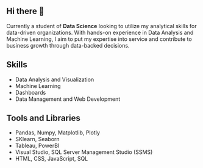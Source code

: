 ## Hi there 👋

Currently a student of **Data Science** looking to utilize my analytical skills for data-driven organizations. With hands-on experience in Data Analysis and Machine Learning, I aim to put my expertise into service and contribute to business growth through data-backed decisions.

## Skills
- Data Analysis and Visualization
- Machine Learning
- Dashboards
- Data Management and Web Development

## Tools and Libraries
- Pandas, Numpy, Matplotlib, Plotly
- SKlearn, Seaborn
- Tableau, PowerBI 
- Visual Studio, SQL Server Management Studio (SSMS)
- HTML, CSS, JavaScript, SQL

